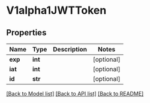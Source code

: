 # V1alpha1JWTToken

## Properties
Name | Type | Description | Notes
------------ | ------------- | ------------- | -------------
**exp** | **int** |  | [optional] 
**iat** | **int** |  | [optional] 
**id** | **str** |  | [optional] 

[[Back to Model list]](../README.md#documentation-for-models) [[Back to API list]](../README.md#documentation-for-api-endpoints) [[Back to README]](../README.md)

